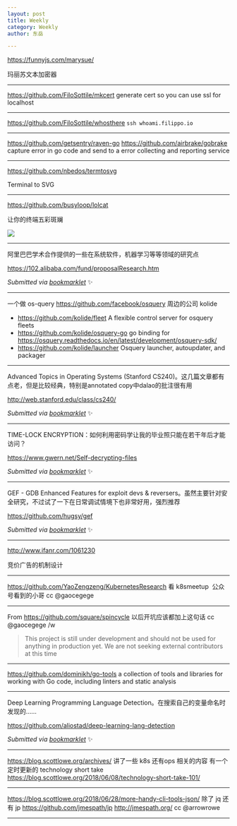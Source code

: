 ```yaml
---
layout: post
title: Weekly
category: Weekly
author: 东岳

---
```


https://funnyjs.com/marysue/

 玛丽苏文本加密器 

***

https://github.com/FiloSottile/mkcert generate cert so you can use ssl for localhost

***

https://github.com/FiloSottile/whosthere `ssh whoami.filippo.io`

***

https://github.com/getsentry/raven-go https://github.com/airbrake/gobrake capture error in go code and send to a error collecting and reporting service

***

https://github.com/nbedos/termtosvg

Terminal to SVG

***

https://github.com/busyloop/lolcat

让你的终端五彩斑斓

![](https://github.com/busyloop/lolcat/raw/master/ass/screenshot.png)

***

阿里巴巴学术合作提供的一些在系统软件，机器学习等等领域的研究点

https://102.alibaba.com/fund/proposalResearch.htm

 *Submitted via [bookmarklet](https://gist.github.com/htfy96/301ae2b1c477a4a644e943bbc27c9588)* :sparkles:

***

一个做 os-query https://github.com/facebook/osquery 周边的公司 kolide

- https://github.com/kolide/fleet A flexible control server for osquery fleets
- https://github.com/kolide/osquery-go go binding for https://osquery.readthedocs.io/en/latest/development/osquery-sdk/
- https://github.com/kolide/launcher Osquery launcher, autoupdater, and packager

***

Advanced Topics in Operating Systems (Stanford CS240)。这几篇文章都有点老，但是比较经典，特别是annotated copy中dalao的批注很有用

http://web.stanford.edu/class/cs240/

 *Submitted via [bookmarklet](https://gist.github.com/htfy96/301ae2b1c477a4a644e943bbc27c9588)* :sparkles:

***

TIME-LOCK ENCRYPTION：如何利用密码学让我的毕业照只能在若干年后才能访问？

https://www.gwern.net/Self-decrypting-files

 *Submitted via [bookmarklet](https://gist.github.com/htfy96/301ae2b1c477a4a644e943bbc27c9588)* :sparkles:

***

GEF - GDB Enhanced Features for exploit devs & reversers。虽然主要针对安全研究，不过试了一下在日常调试情境下也非常好用，强烈推荐

https://github.com/hugsy/gef

 *Submitted via [bookmarklet](https://gist.github.com/htfy96/301ae2b1c477a4a644e943bbc27c9588)* :sparkles:

***

http://www.ifanr.com/1061230

竞价广告的机制设计

***

https://github.com/YaoZengzeng/KubernetesResearch 看 k8smeetup  公众号看到的小哥 cc @gaocegege 

***

From https://github.com/square/spincycle 以后开坑应该都加上这句话 cc @gaocegege /w

> This project is still under development and should not be used for anything in production yet. We are not seeking external contributors at this time

***

https://github.com/dominikh/go-tools a collection of tools and libraries for working with Go code, including linters and static analysis

***

Deep Learning Programming Language Detection。在搜索自己的变量命名时发现的……

https://github.com/aliostad/deep-learning-lang-detection

 *Submitted via [bookmarklet](https://gist.github.com/htfy96/301ae2b1c477a4a644e943bbc27c9588)* :sparkles:

***

https://blog.scottlowe.org/archives/ 讲了一些 k8s 还有ops 相关的内容 有一个定时更新的 technology short take https://blog.scottlowe.org/2018/06/08/technology-short-take-101/

***

https://blog.scottlowe.org/2018/06/28/more-handy-cli-tools-json/ 除了 jq 还有 jp https://github.com/jmespath/jp http://jmespath.org/ cc @arrowrowe 

***


